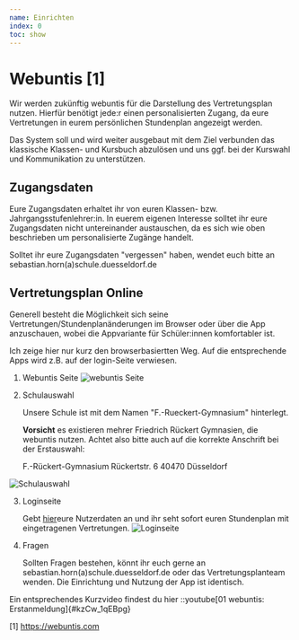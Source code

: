 ```yaml
---
name: Einrichten 
index: 0
toc: show
---
```


# Webuntis [1]
Wir werden zukünftig webuntis für die Darstellung des Vertretungsplan nutzen. Hierfür benötigt jede:r einen personalisierten Zugang, da eure Vertretungen in eurem persönlichen Stundenplan angezeigt werden.

Das System soll und wird weiter ausgebaut mit dem Ziel verbunden das klassische Klassen- und Kursbuch abzulösen und uns ggf. bei der Kurswahl und Kommunikation zu unterstützen.


## Zugangsdaten
Eure Zugangsdaten erhaltet ihr von euren Klassen- bzw. Jahrgangsstufenlehrer:in. In euerem eigenen Interesse solltet ihr eure Zugangsdaten nicht untereinander austauschen, da es sich wie oben beschrieben um personalisierte Zugänge handelt.

Solltet ihr eure Zugangsdaten "vergessen" haben, wendet euch bitte an sebastian.horn(a)schule.duesseldorf.de 

## Vertretungsplan Online
Generell besteht die Möglichkeit sich seine Vertretungen/Stundenplanänderungen im Browser oder über die App anzuschauen, wobei die Appvariante für Schüler:innen komfortabler ist.

Ich zeige hier nur kurz den browserbasiertten Weg. Auf die entsprechende Apps wird z.B. auf der login-Seite verwiesen.

1. Webuntis Seite 
![webuntis Seite](/Bilder/webuntis/webuntis.png "webuntis Seite")


2. Schulauswahl

   Unsere Schule ist mit dem Namen "F.-Rueckert-Gymnasium" hinterlegt.

   **Vorsicht** es existieren mehrer Friedrich Rückert Gymnasien, die webuntis nutzen. Achtet also bitte auch auf die korrekte Anschrift bei der Erstauswahl:

   F.-Rückert-Gymnasium
   Rückertstr. 6
   40470 Düsseldorf

![Schulauswahl](/Bilder/webuntis/auswahlSchule.png "Schulauswahl")

3. Loginseite

   Gebt [hier](https://webuntis.com)eure Nutzerdaten an und ihr seht sofort euren Stundenplan mit eingetragenen Vertretungen.
![Loginseite](/Bilder/webuntis/loginSeite.png "Loginseite")

4. Fragen

   Sollten Fragen bestehen, könnt ihr euch gerne an sebastian.horn(a)schule.duesseldorf.de oder das Vertretungsplanteam wenden.
   Die Einrichtung und Nutzung der App ist identisch.

Ein entsprechendes Kurzvideo findest du hier 
::youtube[01 webuntis: Erstanmeldung]{#kzCw_1qEBpg}


[1] https://webuntis.com
